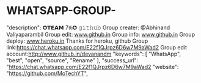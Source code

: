 # WHATSAPP-GROUP-
"description": ✪𝗧𝗘𝗔𝗠 7𝔱𝔥✪ 𝚐𝚒𝚝𝚑𝚞𝚋 Group creater: @⁨Abhinand Valiyaparambil⁩  Group edit: www.github.in Group info: www.github.in Group deploy: www.heroku.in  Thanks for heroku, github  Group link:https://chat.whatsapp.com/E22f1QJrpz6D6w7M9aWad2   Group edit account:http://www.github.in/devanandm
"keywords": [
    "WhatsApp",
    "best",
    "open",
    "source",
    "Rename"
  ],
  "success_url": "https://chat.whatsapp.com/E22f1QJrpz6D6w7M9aWad2
  "website": "https://github.com/MoTechYT",
  
